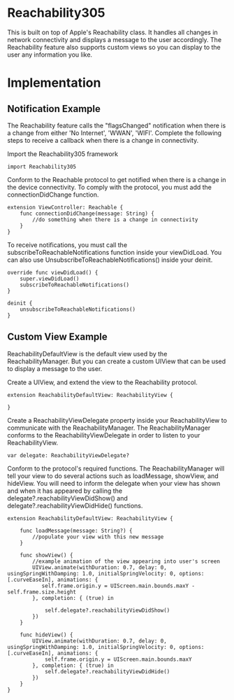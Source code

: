 # Reachability305
This is built on top of Apple's Reachability class. It handles all changes in network connectivity and displays a message to the user accordingly. The Reachability feature also supports custom views so you can display to the user any information you like. 

# Implementation

## Notification Example
The Reachability feature calls the "flagsChanged" notification when there is a change from either 'No Internet', 'WWAN', 'WIFI'. Complete the following steps to receive a callback when there is a change in connectivity.

Import the Reachability305 framework
```
import Reachability305
```

Conform to the Reachable protocol to get notified when there is a change in the device connectivity. To comply with the protocol, you must add the connectionDidChange function.
```
extension ViewController: Reachable {
    func connectionDidChange(message: String) {
        //do something when there is a change in connectivity
    }
}
```

To receive notifications, you must call the subscribeToReachableNotifications function inside your viewDidLoad. You can also use UnsubscribeToReachableNotifications() inside your deinit.
```
override func viewDidLoad() {
    super.viewDidLoad()
    subscribeToReachableNotifications()
}

deinit {
    unsubscribeToReachableNotifications()
}
```
 
## Custom View Example
ReachabilityDefaultView is the default view used by the ReachabilityManager. But you can create a custom UIView that can be used to display a message to the user.

Create a UIView, and extend the view to the Reachability protocol.
```
extension ReachabilityDefaultView: ReachabilityView {
    
}
```

Create a ReachabilityViewDelegate property inside your ReachabilityView to communicate with the ReachabilityManager. The ReachabilityManager conforms to the ReachabilityViewDelegate in order to listen to your ReachabilityView.
```
var delegate: ReachabilityViewDelegate?
```

Conform to the protocol's required functions. The ReachabilityManager will tell your view to do several actions such as loadMessage, showView, and hideView. You will need to inform the delegate when your view has shown and when it has appeared by calling the delegate?.reachabilityViewDidShow() and delegate?.reachabilityViewDidHide() functions.
```
extension ReachabilityDefaultView: ReachabilityView {
    
    func loadMessage(message: String?) {
        //populate your view with this new message
    }
    
    func showView() {
        //example animation of the view appearing into user's screen
        UIView.animate(withDuration: 0.7, delay: 0, usingSpringWithDamping: 1.0, initialSpringVelocity: 0, options: [.curveEaseIn], animations: {
           self.frame.origin.y = UIScreen.main.bounds.maxY - self.frame.size.height
        }, completion: { (true) in
            
            self.delegate?.reachabilityViewDidShow()
        })
    }
    
    func hideView() {
        UIView.animate(withDuration: 0.7, delay: 0, usingSpringWithDamping: 1.0, initialSpringVelocity: 0, options: [.curveEaseIn], animations: {
            self.frame.origin.y = UIScreen.main.bounds.maxY
        }, completion: { (true) in
            self.delegate?.reachabilityViewDidHide()
        })
    }
}
```

